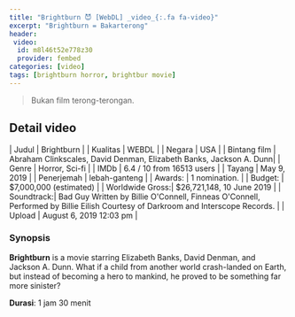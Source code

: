 ```yaml
---
title: "Brightburn 😈 [WebDL] _video_{:.fa fa-video}"
excerpt: "Brightburn = Bakarterong"
header:
 video:
  id: m8l46t52e778z30 
  provider: fembed
categories: [video]
tags: [brightburn horror, brightbur movie]
---
```

> Bukan film terong-terongan.

## Detail video

| Judul | Brightburn |
| Kualitas | WEBDL |
| Negara | USA |
| Bintang film | Abraham Clinkscales, David Denman, Elizabeth Banks, Jackson A. Dunn|
| Genre | Horror, Sci-fi |
| IMDb | 6.4 / 10 from 16513 users |
| Tayang | May 9, 2019 |
| Penerjemah | lebah-ganteng |
| Awards: | 1 nomination. |
| Budget: | $7,000,000 (estimated) |
| Worldwide Gross:| $26,721,148, 10 June 2019 |
| Soundtrack:| Bad Guy Written by Billie O'Connell, Finneas O'Connell, Performed by Billie Eilish Courtesy of Darkroom and Interscope Records. |
| Upload | August 6, 2019 12:03 pm |

### Synopsis

**Brightburn** is a movie starring Elizabeth Banks, David Denman, and Jackson A. Dunn. What if a child from another world crash-landed on Earth, but instead of becoming a hero to mankind, he proved to be something far more sinister?

**Durasi**: 1 jam 30 menit
